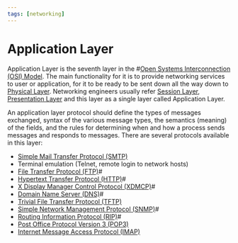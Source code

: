 ```yaml
---
tags: [networking]
---
```


# Application Layer

Application Layer is the seventh layer in the #[Open Systems Interconnection (OSI) Model](202206131632.md).
The main functionality for it is to provide networking services to user or
application, for it to be ready to be sent down all the way down to
[Physical Layer](202206131647.md). Networking engineers usually refer
[Session Layer](202206131849.md), [Presentation Layer](202206131853.md) and this
layer as a single layer called Application Layer.

An application layer protocol should define the types of messages exchanged,
syntax of the various message types, the semantics (meaning) of the fields, and
the rules for determining when and how a process sends messages and responds to
messages. There are several protocols available in this layer:
- [Simple Mail Transfer Protocol (SMTP)](202302251327.md)
- Terminal emulation (Telnet, remote login to network hosts)
- [File Transfer Protocol (FTP)](202210221515.md)#
- [Hypertext Transfer Protocol (HTTP)](202202211439.md)#
- [X Display Manager Control Protocol (XDMCP)](202205182136.md)#
- [Domain Name Server (DNS)](202209300947.md)#
- [Trivial File Transfer Protocol (TFTP)](202303021112.md)
- [Simple Network Management Protocol (SNMP)](202212211531.md)#
- [Routing Information Protocol (RIP)](202210160908.md)#
- [Post Office Protocol Version 3 (POP3)](202302251342.md)
- [Internet Message Access Protocol (IMAP)](202302251406.md)

